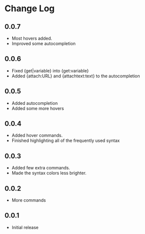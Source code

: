 # Change Log

## 0.0.7

- Most hovers added.
- Improved some autocompletion

## 0.0.6

- Fixed {get|variable} into {get:variable}
- Added {attach:URL} and {attachtext:text} to the autocompletion

## 0.0.5

- Added autocompletion
- Added some more hovers

## 0.0.4

- Added hover commands.
- Finished highlighting all of the frequently used syntax 

## 0.0.3

- Added few extra commands.
- Made the syntax colors less brighter.

## 0.0.2

- More commands

## 0.0.1

- Initial release